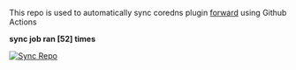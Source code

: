 This repo is used to automatically sync coredns plugin [forward](https://github.com/QZLin/forward) using Github Actions

**sync job ran [52] times**

[![Sync Repo](https://github.com/QZLin/coredns-extract/actions/workflows/sync.yaml/badge.svg)](https://github.com/QZLin/coredns-extract/actions/workflows/sync.yaml)
